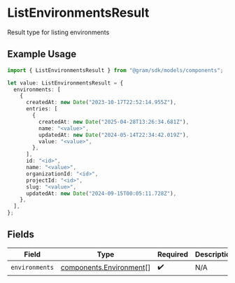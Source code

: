 # ListEnvironmentsResult

Result type for listing environments

## Example Usage

```typescript
import { ListEnvironmentsResult } from "@gram/sdk/models/components";

let value: ListEnvironmentsResult = {
  environments: [
    {
      createdAt: new Date("2023-10-17T22:52:14.955Z"),
      entries: [
        {
          createdAt: new Date("2025-04-28T13:26:34.681Z"),
          name: "<value>",
          updatedAt: new Date("2024-05-14T22:34:42.019Z"),
          value: "<value>",
        },
      ],
      id: "<id>",
      name: "<value>",
      organizationId: "<id>",
      projectId: "<id>",
      slug: "<value>",
      updatedAt: new Date("2024-09-15T00:05:11.728Z"),
    },
  ],
};
```

## Fields

| Field                                                              | Type                                                               | Required                                                           | Description                                                        |
| ------------------------------------------------------------------ | ------------------------------------------------------------------ | ------------------------------------------------------------------ | ------------------------------------------------------------------ |
| `environments`                                                     | [components.Environment](../../models/components/environment.md)[] | :heavy_check_mark:                                                 | N/A                                                                |